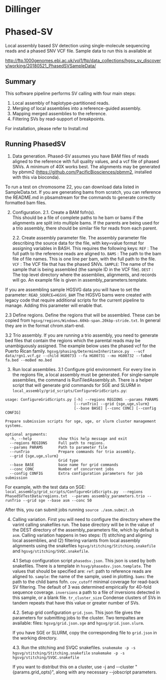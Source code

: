 # Dillinger
Phased-SV
=========

Local assembly based SV detection using single-molecule sequencing reads
and a phased SNV VCF file. Sample data to run this is available at

http://ftp.1000genomes.ebi.ac.uk/vol1/ftp/data_collections/hgsv_sv_discovery/working/20180521_PhasedSVSampleData/

Summary
-------

This software pipeline performs SV calling with four main steps:
1. Local assembly of haplotype-partitioned reads.
2. Merging of local assemblies into a reference-guided assembly.
3. Mapping merged assemblies to the reference.
4. Filtering SVs by read-support of breakpoints.


For installation, please refer to Install.md


Running PhasedSV
----------------

1. Data generation.
Phased-SV assumes you have BAM files of reads aligned to the
reference with full quality values, and a vcf file of phased SNVs. A
minimum of 40X works best. The alignments may be generated by pbmm2
(https://github.com/PacificBiosciences/pbmm2, installed with this via
bioconda). 

To run a test on chromosome 22, you can download data listed in
SampleData.txt. If you are generating bams from scratch, you can
reference the README.md in pbsamstream for the commands to generate
correctly formatted bam files.

2. Configuration.
   2.1. Create a BAM fofn(s).  
        This should be a file of complete paths to he bam or bams if
   the alignments are split into multiple bams. If the parents are
   being used for a trio assembly, there should be similar file for
   reads from each parent. 

   2.2. Create assembly parameter file.
   The assembly parameter file describing the source data for the
   file, with key=value format for assigning variables in BASH. This requires the following keys: 
      `REF`   : The full path to the reference reads are aligned to. 
      `BAMS`  : The path to the bam file of file names. This is one line per
	   bam, with the full path to the file. 
      `VCF`   : The VCF file that has the phased SNVs. 
      `SAMPLE`: The name of the sample that is being assembled (the sample ID
	     in the VCF file).
      `DEST`  : The top level directory where the assemblies, alignments, and records will go.
  An example file is given in assembly_parameters.template.

  If you are assembling sample HGSVG data you will have to
  set the parameter:
      `READ_SOURCE=HGSVG_BAM`
  The HGSVG bams were created with legacy code that require additional
  scripts for the current pipeline to manage. Adding this parameter
  will enable that. 

   2.3 Define regions.
    Define the regions that will be assembled. These can be copied
    from `hgsvg/regions/Windows.60kb-span.20kbp-stride.txt`.  In general
    they are in the format chrom.start-end. 
 

  3.2 Trio assembly.
	   If you are running a trio assembly, you need to generate bed
	   files that contain the regions which the parental reads may be
	   unambiguously assigned.  The example below uses the phased vcf
	   for the Puerto Rican family.
`hgsvg/phasing/DetermineInheritance.py  --vcf data/rgn1.vcf.gz --child HG00733 --fa HG00731 --mo HG00732 --faBed fa.bed --moBed mo.bed`

3. Run local assemblies.
   3.1 Configure grid environment. 
 For every line in the regions file, a local assembly must be
   generated. For single-sample assemblies, the command is
   RunTiledAssembly.sh. There is a helper script that will generate
   grid commands for SGE and SLURM in
   `local_assembly/grid_scripts/ConfigureGridScripts.py`: 

```
usage: ConfigureGridScripts.py [-h] --regions REGIONS --params PARAMS
                               [--runTrio] --grid {sge,uge,slurm}
                               [--base BASE] [--conc CONC] [--config CONFIG]

Prepare submission scripts for sge, uge, or slurm cluster management systems.

optional arguments:
  -h, --help            show this help message and exit
  --regions REGIONS     Full path to regions.
  --params PARAMS       Path to parameter file
  --runTrio             Prepare commands for trio assembly.
  --grid {sge,uge,slurm}
                        Grid type
  --base BASE           base name for grid commands
  --conc CONC           Number of concurrent jobs
  --config CONFIG       Extra configuration parameters for job submission
```
   For example, with the test data on SGE:
`local_assembly/grid_scripts/ConfigureGridScripts.py  --regions PhasedSVTestData/regions.txt  --params assembly_parameters.trio --runTrio --grid sge --base asm --conc 50`

After this, you can submit jobs running `source ./asm.submit.sh`

4. Calling variation.
First you will need to configure the directory where the varint
calling snakefiles run. The base directory will be in the value of the
DEST directory of the assembly_parameters file, which by default is
`asm`.
Calling variation happens in two steps: (1) stitching and aligning
local assemblies, and (2) filtering variants from local assembly
alignments using the snakefiles `hgsvg/stitching/Stitching.snakefile` and
`hgsvg/stitching/SVQC.snakefile`.

   4.1 Setup configuration script `phasedsv.json`. This json is used by
both snakefiles.
There is a template in `hsvg/phasedsv.json.template`. The values that
should be specified are:
 `ref`: path to reference reads are aligned to.
 `sample`: the name of the sample, used in plotting.
 `bams`: the path to the child bams fofn.
 `cov_cutoff` minimal coverage for read-back SV filtering. The default
 of 3 was determined empirically for 40-fold sequence coverage.
 `inversions` a path to a file of inversions detected in this
 sample, or a blank file.
 `tr_cluster_size` Condense clusters of SVs in tandem repeats that
 have this value or greater number of SVs.

   4.2. Setup grid configuration `grid.json`.
   This json file gives the parameters for submitting jobs to the
   cluster. Two tempaltes are available:
   files: `hgsvg/grid.json.sge` and `hgsvg/grid.json.slurm`.

   If you have SGE or SLURM, copy the corresponding file to `grid.json`
   in the working directory.

   4.3. Run the stitching and SVQC snakefiles.
   `snakemake -p -s hgsvg/stitching/Stitching.snakefile`
   `snakemake -p -s hgsvg/stitching/SVQC.snakefile`

	 If you want to distribut this on a cluster, use -j and --cluster
	 "{params.grid_opts}", along with any necessary --jobscript
	 parameters.   
